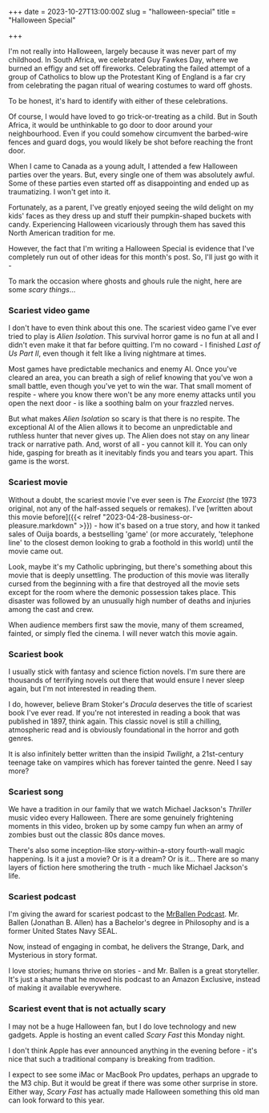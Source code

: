 +++
date = 2023-10-27T13:00:00Z
slug = "halloween-special"
title = "Halloween Special"

+++

I'm not really into Halloween, largely because it was never part of my childhood. In South Africa, we celebrated Guy Fawkes Day, where we burned an effigy and set off fireworks. Celebrating the failed attempt of a group of Catholics to blow up the Protestant King of England is a far cry from celebrating the pagan ritual of wearing costumes to ward off ghosts.

To be honest, it's hard to identify with either of these celebrations.

Of course, I would have loved to go trick-or-treating as a child. But in South Africa, it would be unthinkable to go door to door around your neighbourhood. Even if you could somehow circumvent the barbed-wire fences and guard dogs, you would likely be shot before reaching the front door.

When I came to Canada as a young adult, I attended a few Halloween parties over the years. But, every single one of them was absolutely awful. Some of these parties even started off as disappointing and ended up as traumatizing. I won't get into it.

Fortunately, as a parent, I've greatly enjoyed seeing the wild delight on my kids' faces as they dress up and stuff their pumpkin-shaped buckets with candy. Experiencing Halloween vicariously through them has saved this North American tradition for me.

However, the fact that I'm writing a Halloween Special is evidence that I've completely run out of other ideas for this month's post. So, I'll just go with it -

To mark the occasion where ghosts and ghouls rule the night, here are some *scary things*...

<!--more-->

### Scariest video game

I don't have to even think about this one. The scariest video game I've ever tried to play is *Alien Isolation*. This survival horror game is no fun at all and I didn't even make it that far before quitting. I'm no coward - I finished *Last of Us Part II*, even though it felt like a living nightmare at times.

Most games have predictable mechanics and enemy AI. Once you've cleared an area, you can breath a sigh of relief knowing that you've won a small battle, even though you've yet to win the war. That small moment of respite - where you know there won't be any more enemy attacks until you open the next door - is like a soothing balm on your frazzled nerves.

But what makes *Alien Isolation* so scary is that there is no respite. The exceptional AI of the Alien allows it to become an unpredictable and ruthless hunter that never gives up. The Alien does not stay on any linear track or narrative path. And, worst of all - you cannot kill it. You can only hide, gasping for breath as it inevitably finds you and tears you apart. This game is the worst.

### Scariest movie

Without a doubt, the scariest movie I've ever seen is *The Exorcist* (the 1973 original, not any of the half-assed sequels or remakes). I've [written about this movie before]({{< relref "2023-04-28-business-or-pleasure.markdown" >}}) - how it's based on a true story, and how it tanked sales of Ouija boards, a bestselling 'game' (or more accurately, 'telephone line' to the closest demon looking to grab a foothold in this world) until the movie came out.

Look, maybe it's my Catholic upbringing, but there's something about this movie that is deeply unsettling. The production of this movie was literally cursed from the beginning with a fire that destroyed all the movie sets except for the room where the demonic possession takes place. This disaster was followed by an unusually high number of deaths and injuries among the cast and crew.

When audience members first saw the movie, many of them screamed, fainted, or simply fled the cinema. I will never watch this movie again.

### Scariest book

I usually stick with fantasy and science fiction novels. I'm sure there are thousands of terrifying novels out there that would ensure I never sleep again, but I'm not interested in reading them.

I do, however, believe Bram Stoker's *Dracula* deserves the title of scariest book I've ever read. If you're not interested in reading a book that was published in 1897, think again. This classic novel is still a chilling, atmospheric read and is obviously foundational in the horror and goth genres.

It is also infinitely better written than the insipid *Twilight*, a 21st-century teenage take on vampires which has forever tainted the genre. Need I say more?

### Scariest song

We have a tradition in our family that we watch Michael Jackson's *Thriller* music video every Halloween. There are some genuinely frightening moments in this video, broken up by some campy fun when an army of zombies bust out the classic 80s dance moves.

There's also some inception-like story-within-a-story fourth-wall magic happening. Is it a just a movie? Or is it a dream? Or is it... There are so many layers of fiction here smothering the truth - much like Michael Jackson's life.

### Scariest podcast

I'm giving the award for scariest podcast to the [MrBallen Podcast](https://podcasts.apple.com/us/podcast/mrballen-podcast-strange-dark-mysterious-stories/id1608813794). Mr. Ballen (Jonathan B. Allen) has a Bachelor's degree in Philosophy and is a former United States Navy SEAL.

Now, instead of engaging in combat, he delivers the Strange, Dark, and Mysterious in story format.

I love stories; humans thrive on stories - and Mr. Ballen is a great storyteller. It's just a shame that he moved his podcast to an Amazon Exclusive, instead of making it available everywhere.

### Scariest event that is not actually scary

I may not be a huge Halloween fan, but I do love technology and new gadgets. Apple is hosting an event called *Scary Fast* this Monday night.

I don't think Apple has ever announced anything in the evening before - it's nice that such a traditional company is breaking from tradition.

I expect to see some iMac or MacBook Pro updates, perhaps an upgrade to the M3 chip. But it would be great if there was some other surprise in store. Either way, *Scary Fast* has actually made Halloween something this old man can look forward to this year.
